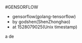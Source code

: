 #GENSORFLOW
- gensorflow(golang-tensorflow)
- by godshen(ShenZhonghao)
- at 1528079025(Unix timestamp)

a de